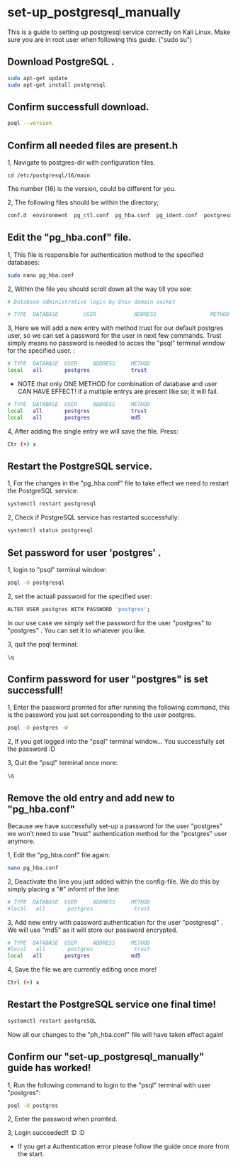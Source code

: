 # set-up_postgresql_manually
This is a guide to setting up postgresql service correctly on Kali Linux.
Make sure you are in root user when following this guide. ("sudo su")

## Download PostgreSQL .

```bash
sudo apt-get update
sudo apt-get install postgresql
```

## Confirm successfull download.

```bash
psql --version
```

## Confirm all needed files are present.h

1, Navigate to postgres-dir with configuration files.

```
cd /etc/postgresql/16/main
```

The number (16) is the version, could be different for you. 

2, The following files should be within the directory; 

```bash
conf.d  environment  pg_ctl.conf  pg_hba.conf  pg_ident.conf  postgresql.conf  start.conf
```

## Edit the "pg_hba.conf" file.

1, This file is responsible for authentication method to the specified databases:

```bash
sudo nano pg_hba.conf 
```

2, Within the file you should scroll down all the way till you see:

```bash
# Database administrative login by Unix domain socket

# TYPE  DATABASE        USER            ADDRESS                 METHOD
```

3, Here we will add a new entry with method trust for our default postgres user, so we can set a password for the user in next few commands. 
Trust simply means no password is needed to acces the "psql" terminal window for the specified user. :

```bash
# TYPE  DATABASE  USER     ADDRESS     METHOD
local   all       postgres             trust

```

* NOTE that only ONE METHOD for combination of database and user CAN HAVE EFFECT! 
if a multiple entrys are present like so; it will fail. 

```bash
# TYPE  DATABASE  USER     ADDRESS     METHOD
local   all       postgres             trust
local   all       postgres             md5
```

4, After adding the single entry we will save the file. Press: 

```bash
Ctr (+) x
```

## Restart the PostgreSQL service.
1, For the changes in the "pg_hba.conf" file to take effect we need to restart the PostgreSQL service:

```bash
systemctl restart postgresql 
```

2, Check if PostgreSQL service has restarted successfully: 

```bash
systemctl status postgresql 
```

## Set password for user 'postgres' .

1, login to "psql" terminal window:

```bash
psql -U postgresql 
```

2, set the actuall password for the specified user: 

```bash
ALTER USER postgres WITH PASSWORD 'postgres';

```

In our use case we simply set the password for the user "postgres" to "postgres" . You can set it to whatever you like. 

3, quit the psql terminal:

```bash
\q
```

## Confirm password for user "postgres" is set successfull! 
1, Enter the password promted for after running the following command, this is the password you just set corresponding to the user postgres. 

```bash
psql -U postgres -W 
```

2, If you get logged into the "psql" terminal window... You successfully set the password :D 

3, Quit the "psql" terminal once more: 

```bash
\q
```

## Remove the old entry and add new to "pg_hba.conf" 
Because we have successfully set-up a password for the user "postgres" we won't need to use "trust" authentication method for the "postgres" user anymore.

1, Edit the "pg_hba.conf" file again:

```bash
nano pg_hba.conf 
```

2, Deactivate the line you just added within the config-file. We do this by simply placing a "#" infornt of the line: 

```bash
# TYPE  DATABASE  USER     ADDRESS     METHOD
#local   all       postgres             trust
```

3, Add new entry with password authentication for the user "postgresql" . We will use "md5" as it will store our password encrypted. 

```bash
# TYPE  DATABASE  USER     ADDRESS     METHOD
#local   all       postgres             trust
local   all       postgres             md5

```

4, Save the file we are currently editing once more! 

```bash
Ctrl (+) x
```


## Restart the PostgreSQL service one final time! 

```bash
systemctl restart postgreSQL 
```

Now all our changes to the "ph_hba.conf" file will have taken effect again!


## Confirm our "set-up_postgresql_manually" guide has worked! 

1, Run the following command to login to the "psql" terminal with user "postgres":

```bash
psql -U postgres
```

2, Enter the password when promted.

3, Login succeeded!! :D :D 

* If you get a Authentication error please follow the guide once more from the start. 

